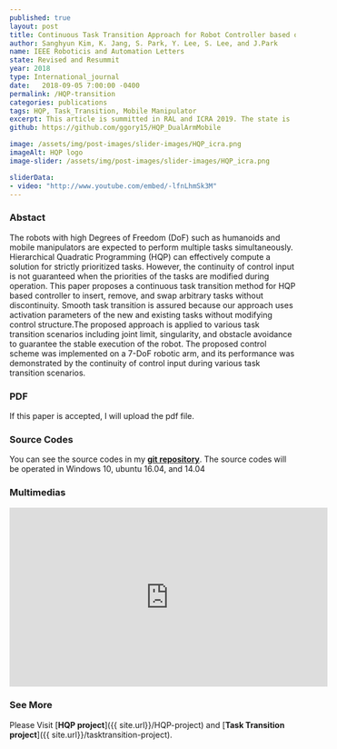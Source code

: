 ```yaml
---
published: true
layout: post
title: Continuous Task Transition Approach for Robot Controller based on Hierarchical Quadratic Programming
author: Sanghyun Kim, K. Jang, S. Park, Y. Lee, S. Lee, and J.Park
name: IEEE Roboticis and Automation Letters
state: Revised and Resummit
year: 2018
type: International_journal
date:   2018-09-05 7:00:00 -0400
permalink: /HQP-transition
categories: publications
tags: HQP, Task_Transition, Mobile Manipulator
excerpt: This article is summitted in RAL and ICRA 2019. The state is 'revision and resummit'
github: https://github.com/ggory15/HQP_DualArmMobile

image: /assets/img/post-images/slider-images/HQP_icra.png
imageAlt: HQP logo
image-slider: /assets/img/post-images/slider-images/HQP_icra.png

sliderData:
- video: "http://www.youtube.com/embed/-lfnLhmSk3M"
---
```


### Abstact 
The robots with high Degrees of Freedom (DoF) such as humanoids and 
mobile manipulators are expected to perform multiple tasks
simultaneously. Hierarchical Quadratic Programming (HQP) can
effectively compute a solution for strictly prioritized tasks. However,
the continuity of control input is not guaranteed when the priorities
of the tasks are modified during operation. This paper proposes a
continuous task transition method for HQP based controller to insert,
remove, and swap arbitrary tasks without discontinuity. Smooth task
transition is assured because our approach uses activation parameters
of the new and existing tasks without modifying control structure.The
proposed approach is applied to various task transition scenarios
including joint limit, singularity, and obstacle avoidance to guarantee
the stable execution of the robot. The proposed  control  scheme  was 
implemented  on  a 7-DoF robotic arm, and its performance was
demonstrated by the continuity of control input during various task
transition scenarios.

### PDF 
If this paper is accepted, I will upload the pdf file.

### Source Codes
You can see the source codes in my [**git repository**](https://github.com/ggory15/HQP_DualArmMobile).
The source codes will be operated in Windows 10, ubuntu 16.04, and 14.04

### Multimedias
<div class="video-container">
	<iframe width="560" height="315" src="https://www.youtube.com/embed/-lfnLhmSk3M" frameborder="0" allowfullscreen></iframe>
</div>

### See More
Please Visit [**HQP project**]({{ site.url}}/HQP-project) and [**Task Transition project**]({{ site.url}}/tasktransition-project).


